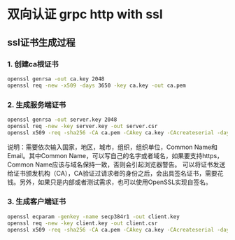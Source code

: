 # 双向认证 grpc http with ssl


## ssl证书生成过程

### 1. 创建ca根证书

```bash
openssl genrsa -out ca.key 2048
openssl req -new -x509 -days 3650 -key ca.key -out ca.pem
```

### 2. 生成服务端证书

```bash
openssl genrsa -out server.key 2048
openssl req -new -key server.key -out server.csr
openssl x509 -req -sha256 -CA ca.pem -CAkey ca.key -CAcreateserial -days 3650 -in server.csr -out server.pem
```

说明：需要依次输入国家，地区，城市，组织，组织单位，Common Name和Email。其中Common Name，可以写自己的名字或者域名，如果要支持https，Common Name应该与域名保持一致，否则会引起浏览器警告。
可以将证书发送给证书颁发机构（CA），CA验证过请求者的身份之后，会出具签名证书，需要花钱。另外，如果只是内部或者测试需求，也可以使用OpenSSL实现自签名。

### 3. 生成客户端证书

```bash
openssl ecparam -genkey -name secp384r1 -out client.key
openssl req -new -key client.key -out client.csr
openssl x509 -req -sha256 -CA ca.pem -CAkey ca.key -CAcreateserial -days 3650 -in client.csr -out client.pem
```
